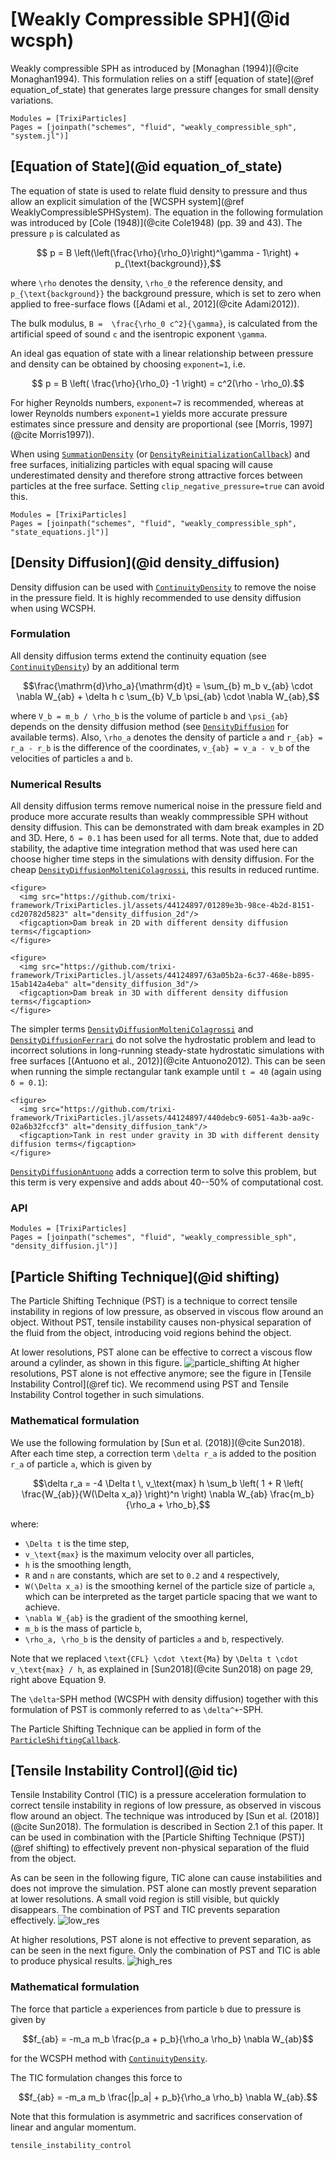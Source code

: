 # [Weakly Compressible SPH](@id wcsph)

Weakly compressible SPH as introduced by [Monaghan (1994)](@cite Monaghan1994). This formulation relies on a stiff
[equation of state](@ref equation_of_state) that generates large pressure changes
for small density variations.

```@autodocs
Modules = [TrixiParticles]
Pages = [joinpath("schemes", "fluid", "weakly_compressible_sph", "system.jl")]
```

## [Equation of State](@id equation_of_state)

The equation of state is used to relate fluid density to pressure and thus allow
an explicit simulation of the [WCSPH system](@ref WeaklyCompressibleSPHSystem).
The equation in the following formulation was introduced by [Cole (1948)](@cite Cole1948) (pp. 39 and 43).
The pressure ``p`` is calculated as
```math
    p = B \left(\left(\frac{\rho}{\rho_0}\right)^\gamma - 1\right) + p_{\text{background}},
```
where ``\rho`` denotes the density, ``\rho_0`` the reference density,
and ``p_{\text{background}}`` the background pressure, which is set to zero when applied to
free-surface flows ([Adami et al., 2012](@cite Adami2012)).

The bulk modulus, ``B =  \frac{\rho_0 c^2}{\gamma}``, is calculated from the artificial
speed of sound ``c`` and the isentropic exponent ``\gamma``.

An ideal gas equation of state with a linear relationship between pressure and density can
be obtained by choosing `exponent=1`, i.e.
```math
    p = B \left( \frac{\rho}{\rho_0} -1 \right) = c^2(\rho - \rho_0).
```

For higher Reynolds numbers, `exponent=7` is recommended, whereas at lower Reynolds
numbers `exponent=1` yields more accurate pressure estimates since pressure and
density are proportional (see [Morris, 1997](@cite Morris1997)).

When using [`SummationDensity`](@ref) (or [`DensityReinitializationCallback`](@ref))
and free surfaces, initializing particles with equal spacing will cause underestimated
density and therefore strong attractive forces between particles at the free surface.
Setting `clip_negative_pressure=true` can avoid this.
```@autodocs
Modules = [TrixiParticles]
Pages = [joinpath("schemes", "fluid", "weakly_compressible_sph", "state_equations.jl")]
```

## [Density Diffusion](@id density_diffusion)

Density diffusion can be used with [`ContinuityDensity`](@ref) to remove the noise in the
pressure field. It is highly recommended to use density diffusion when using WCSPH.

### Formulation

All density diffusion terms extend the continuity equation (see [`ContinuityDensity`](@ref))
by an additional term
```math
\frac{\mathrm{d}\rho_a}{\mathrm{d}t} = \sum_{b} m_b v_{ab} \cdot \nabla W_{ab}
    + \delta h c \sum_{b} V_b \psi_{ab} \cdot \nabla W_{ab},
```
where ``V_b = m_b / \rho_b`` is the volume of particle ``b`` and ``\psi_{ab}`` depends on
the density diffusion method (see [`DensityDiffusion`](@ref) for available terms).
Also, ``\rho_a`` denotes the density of particle ``a`` and ``r_{ab} = r_a - r_b`` is the
difference of the coordinates, ``v_{ab} = v_a - v_b`` of the velocities of particles
``a`` and ``b``.

### Numerical Results

All density diffusion terms remove numerical noise in the pressure field and produce more
accurate results than weakly commpressible SPH without density diffusion.
This can be demonstrated with dam break examples in 2D and 3D. Here, ``δ = 0.1`` has
been used for all terms.
Note that, due to added stability, the adaptive time integration method that was used here
can choose higher time steps in the simulations with density diffusion.
For the cheap [`DensityDiffusionMolteniColagrossi`](@ref), this results in reduced runtime.

```@raw html
<figure>
  <img src="https://github.com/trixi-framework/TrixiParticles.jl/assets/44124897/01289e3b-98ce-4b2d-8151-cd20782d5823" alt="density_diffusion_2d"/>
  <figcaption>Dam break in 2D with different density diffusion terms</figcaption>
</figure>
```

```@raw html
<figure>
  <img src="https://github.com/trixi-framework/TrixiParticles.jl/assets/44124897/63a05b2a-6c37-468e-b895-15ab142a4eba" alt="density_diffusion_3d"/>
  <figcaption>Dam break in 3D with different density diffusion terms</figcaption>
</figure>
```

The simpler terms [`DensityDiffusionMolteniColagrossi`](@ref) and
[`DensityDiffusionFerrari`](@ref) do not solve the hydrostatic problem and lead to incorrect
solutions in long-running steady-state hydrostatic simulations with free surfaces
[(Antuono et al., 2012)](@cite Antuono2012). This can be seen when running the simple rectangular tank example
until ``t = 40`` (again using ``δ = 0.1``):

```@raw html
<figure>
  <img src="https://github.com/trixi-framework/TrixiParticles.jl/assets/44124897/440debc9-6051-4a3b-aa9c-02a6b32fccf3" alt="density_diffusion_tank"/>
  <figcaption>Tank in rest under gravity in 3D with different density diffusion terms</figcaption>
</figure>
```

[`DensityDiffusionAntuono`](@ref) adds a correction term to solve this problem, but this
term is very expensive and adds about 40--50% of computational cost.

### API

```@autodocs
Modules = [TrixiParticles]
Pages = [joinpath("schemes", "fluid", "weakly_compressible_sph", "density_diffusion.jl")]
```

## [Particle Shifting Technique](@id shifting)

The Particle Shifting Technique (PST) is a technique to correct tensile instability
in regions of low pressure, as observed in viscous flow around an object.
Without PST, tensile instability causes non-physical separation of the fluid
from the object, introducing void regions behind the object.

At lower resolutions, PST alone can be effective to correct a viscous flow
around a cylinder, as shown in this figure.
![particle_shifting](https://github.com/user-attachments/assets/70892b0b-af36-4531-b328-f73e63a5e33c)
At higher resolutions, PST alone is not effective anymore; see the figure in
[Tensile Instability Control](@ref tic).
We recommend using PST and Tensile Instability Control together
in such simulations.

### Mathematical formulation

We use the following formulation by [Sun et al. (2018)](@cite Sun2018).
After each time step, a correction term ``\delta r_a`` is added to the position ``r_a``
of particle ``a``, which is given by
```math
\delta r_a = -4 \Delta t \, v_\text{max} h
    \sum_b \left( 1 + R \left( \frac{W_{ab}}{W(\Delta x_a)} \right)^n \right) \nabla W_{ab}
    \frac{m_b}{\rho_a + \rho_b},
```
where:
- ``\Delta t`` is the time step,
- ``v_\text{max}`` is the maximum velocity over all particles,
- ``h`` is the smoothing length,
- ``R`` and ``n`` are constants, which are set to ``0.2`` and ``4`` respectively,
- ``W(\Delta x_a)`` is the smoothing kernel of the particle size of particle ``a``,
  which can be interpreted as the target particle spacing that we want to achieve.
- ``\nabla W_{ab}`` is the gradient of the smoothing kernel,
- ``m_b`` is the mass of particle ``b``,
- ``\rho_a, \rho_b`` is the density of particles ``a`` and ``b``, respectively.

Note that we replaced ``\text{CFL} \cdot \text{Ma}`` by ``\Delta t \cdot v_\text{max} / h``,
as explained in [Sun2018](@cite Sun2018) on page 29, right above Equation 9.

The ``\delta``-SPH method (WCSPH with density diffusion) together with this formulation
of PST is commonly referred to as ``\delta^+``-SPH.

The Particle Shifting Technique can be applied in form
of the [`ParticleShiftingCallback`](@ref).

## [Tensile Instability Control](@id tic)

Tensile Instability Control (TIC) is a pressure acceleration formulation to correct tensile
instability in regions of low pressure, as observed in viscous flow around an object.
The technique was introduced by [Sun et al. (2018)](@cite Sun2018).
The formulation is described in Section 2.1 of this paper.
It can be used in combination with the [Particle Shifting Technique (PST)](@ref shifting)
to effectively prevent non-physical separation of the fluid from the object.

As can be seen in the following figure, TIC alone can cause instabilities
and does not improve the simulation.
PST alone can mostly prevent separation at lower resolutions.
A small void region is still visible, but quickly disappears.
The combination of PST and TIC prevents separation effectively.
![low_res](https://github.com/user-attachments/assets/5b30d440-8ca5-4c13-94d0-d110de2eb7cc)

At higher resolutions, PST alone is not effective to prevent separation, as can be seen
in the next figure.
Only the combination of PST and TIC is able to produce physical results.
![high_res](https://github.com/user-attachments/assets/674aec76-33e6-4ee3-bcd7-ba8c381a2775)

### Mathematical formulation

The force that particle ``a`` experiences from particle ``b`` due to pressure is given by
```math
f_{ab} = -m_a m_b \frac{p_a + p_b}{\rho_a \rho_b} \nabla W_{ab}
```
for the WCSPH method with [`ContinuityDensity`](@ref).

The TIC formulation changes this force to
```math
f_{ab} = -m_a m_b \frac{|p_a| + p_b}{\rho_a \rho_b} \nabla W_{ab}.
```
Note that this formulation is asymmetric and sacrifices conservation of linear and angular
momentum.

```@docs
tensile_instability_control
```
